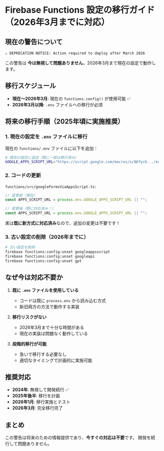 # Firebase Functions 設定の移行ガイド（2026年3月までに対応）

## 現在の警告について
```
⚠ DEPRECATION NOTICE: Action required to deploy after March 2026
```

この警告は **今は無視して問題ありません**。2026年3月まで現在の設定で動作します。

## 移行スケジュール

- **現在〜2026年3月**: 現在の `functions.config()` が使用可能 ✅
- **2026年3月以降**: `.env` ファイルへの移行が必須

## 将来の移行手順（2025年頃に実施推奨）

### 1. 現在の設定を `.env` ファイルに移行

現在の `functions/.env` ファイルに以下を追加：
```bash
# 既存の設定に追加（既に一部は移行済み）
GOOGLE_APPS_SCRIPT_URL="https://script.google.com/macros/s/AKfycb.../exec"
```

### 2. コードの更新

`functions/src/googleFormsViaAppsScript.ts`:
```typescript
// 変更前（現在）
const APPS_SCRIPT_URL = process.env.GOOGLE_APPS_SCRIPT_URL || "";

// 変更後（既に対応済み！）
const APPS_SCRIPT_URL = process.env.GOOGLE_APPS_SCRIPT_URL || "";
```

実は**既に新方式に対応済み**なので、追加の変更は不要です！

### 3. 古い設定の削除（2026年までに）

```bash
# 古い設定を削除
firebase functions:config:unset googleappsscript
firebase functions:config:unset googleapi
firebase functions:config:unset gpt
```

## なぜ今は対応不要か

1. **既に `.env` ファイルを使用している**
   - コードは既に `process.env` から読み込む方式
   - 新旧両方の方法で動作する実装

2. **移行リスクがない**
   - 2026年3月まで十分な時間がある
   - 現在の実装は問題なく動作している

3. **段階的移行が可能**
   - 急いで移行する必要なし
   - 適切なタイミングで計画的に実施可能

## 推奨対応

- **2024年**: 無視して開発続行 ✅
- **2025年後半**: 移行を計画
- **2026年1月**: 移行実施とテスト
- **2026年3月**: 完全移行完了

## まとめ

この警告は将来のための情報提供であり、**今すぐの対応は不要**です。
開発を続行して問題ありません。